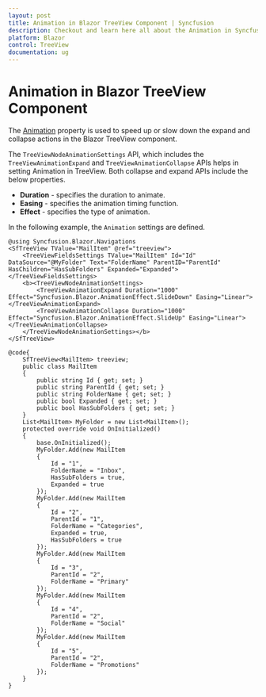 ```yaml
---
layout: post
title: Animation in Blazor TreeView Component | Syncfusion
description: Checkout and learn here all about the Animation in Syncfusion Blazor TreeView component and much more.
platform: Blazor
control: TreeView
documentation: ug
---
```


# Animation in Blazor TreeView Component

The [Animation](https://help.syncfusion.com/cr/blazor/Syncfusion.Blazor.Navigations.SfTreeView-1.html#Syncfusion_Blazor_Navigations_SfTreeView_1_Animation) property is used to speed up or slow down the expand and collapse actions in the Blazor TreeView component.

The `TreeViewNodeAnimationSettings` API, which includes the `TreeViewAnimationExpand` and `TreeViewAnimationCollapse` APIs helps in setting Animation in TreeView. Both collapse and expand APIs include the below properties.

* **Duration** - specifies the duration to animate.
* **Easing** - specifies the animation timing function.
* **Effect** - specifies the type of animation.

In the following example, the `Animation` settings are defined.

```cshtml
@using Syncfusion.Blazor.Navigations
<SfTreeView TValue="MailItem" @ref="treeview">
    <TreeViewFieldsSettings TValue="MailItem" Id="Id" DataSource="@MyFolder" Text="FolderName" ParentID="ParentId" HasChildren="HasSubFolders" Expanded="Expanded"></TreeViewFieldsSettings>
    <b><TreeViewNodeAnimationSettings>
        <TreeViewAnimationExpand Duration="1000" Effect="Syncfusion.Blazor.AnimationEffect.SlideDown" Easing="Linear"></TreeViewAnimationExpand>
        <TreeViewAnimationCollapse Duration="1000" Effect="Syncfusion.Blazor.AnimationEffect.SlideUp" Easing="Linear"></TreeViewAnimationCollapse>
    </TreeViewNodeAnimationSettings></b>
</SfTreeView>

@code{
    SfTreeView<MailItem> treeview;
    public class MailItem
    {
        public string Id { get; set; }
        public string ParentId { get; set; }
        public string FolderName { get; set; }
        public bool Expanded { get; set; }
        public bool HasSubFolders { get; set; }
    }
    List<MailItem> MyFolder = new List<MailItem>();
    protected override void OnInitialized()
    {
        base.OnInitialized();
        MyFolder.Add(new MailItem
        {
            Id = "1",
            FolderName = "Inbox",
            HasSubFolders = true,
            Expanded = true
        });
        MyFolder.Add(new MailItem
        {
            Id = "2",
            ParentId = "1",
            FolderName = "Categories",
            Expanded = true,
            HasSubFolders = true
        });
        MyFolder.Add(new MailItem
        {
            Id = "3",
            ParentId = "2",
            FolderName = "Primary"
        });
        MyFolder.Add(new MailItem
        {
            Id = "4",
            ParentId = "2",
            FolderName = "Social"
        });
        MyFolder.Add(new MailItem
        {
            Id = "5",
            ParentId = "2",
            FolderName = "Promotions"
        });
    }
}

```